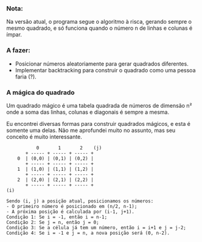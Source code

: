 ###  Nota:
Na versão atual, o programa segue o algoritmo à risca, gerando sempre o mesmo quadrado, e só funciona quando o número n de linhas e colunas é ímpar.

###  A fazer:
- Posicionar números aleatoriamente para gerar quadrados diferentes.
- Implementar backtracking para construir o quadrado como uma pessoa faria (?).

### A mágica do quadrado
Um quadrado mágico é uma tabela quadrada de números de dimensão n² onde a soma das linhas, colunas e diagonais é sempre a mesma.

Eu encontrei diversas formas para construir quadrados mágicos, e esta é somente uma delas. Não me aprofundei muito no assunto, mas seu conceito é muito interessante.

               0       1       2    (j)
           + ----- + ----- + ----- +
        0  | (0,0) | (0,1) | (0,2) |
           + ----- + ----- + ----- +
        1  | (1,0) | (1,1) | (1,2) |
           + ----- + ----- + ----- +
        2  | (2,0) | (2,1) | (2,2) |
           + ----- + ----- + ----- +
    (i)

    Sendo (i, j) a posição atual, posicionamos os números:
    - O primeiro número é posicionado em (n/2, n-1);
    - A próxima posição é calculada por (i-1, j+1).
    Condição 1: Se i = -1, então i = n-1;
    Condição 2: Se j = n, então j = 0;
    Condição 3: Se a célula já tem um número, então i = i+1 e j = j-2;
    Condição 4: Se i = -1 e j = n, a nova posição será (0, n-2).